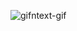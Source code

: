 ![gifntext-gif](https://user-images.githubusercontent.com/78004251/118234163-98496280-b458-11eb-8747-5267dc574612.gif)
